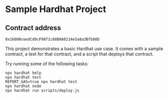# Sample Hardhat Project

## Contract address

```
0x16600ceedCd9cF98f1c88B0A0214e5a8a3Bfb80D
```

This project demonstrates a basic Hardhat use case. It comes with a sample contract, a test for that contract, and a script that deploys that contract.

Try running some of the following tasks:

```shell
npx hardhat help
npx hardhat test
REPORT_GAS=true npx hardhat test
npx hardhat node
npx hardhat run scripts/deploy.js
```
